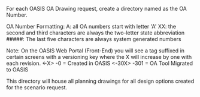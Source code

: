 For each OASIS OA Drawing request, create a directory named as the OA Number.

OA Number Formatting:
A: all OA numbers start with letter 'A'
XX: the second and third characters are always the two-letter state abbreviation
#####: The last five characters are always system generated numbers

Note: On the OASIS Web Portal (Front-End) you will see a tag suffixed in certain screens with a versioning key where the X will increase by one with each revision.
<-X> -0 = Created in OASIS 
<-30X> -301 = OA Tool Migrated to OASIS

This directory will house all planning drawings for all design options created for the scenario request.